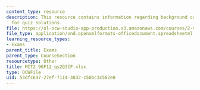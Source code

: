 ```yaml
---
content_type: resource
description: This resource contains information regarding background calculations
  for quiz solutions.
file: https://ol-ocw-studio-app-production.s3.amazonaws.com/courses/2-96-management-in-engineering-fall-2012/53dfc69727ef71143832c50bc3c582e0_MIT2_96F12_qs2Q3CF.xlsx
file_type: application/vnd.openxmlformats-officedocument.spreadsheetml.sheet
learning_resource_types:
- Exams
parent_title: Exams
parent_type: CourseSection
resourcetype: Other
title: MIT2_96F12_qs2Q3CF.xlsx
type: OCWFile
uid: 53dfc697-27ef-7114-3832-c50bc3c582e0
---
```

